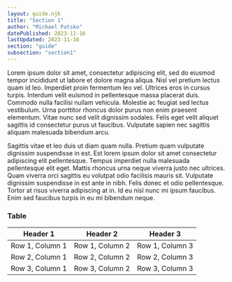 ```yaml
---
layout: guide.njk
title: "Section 1"
author: "Michael Patsko"
datePublished: 2023-11-16
lastUpdated: 2023-11-16
section: "guide"
subsection: "section1"
---
```


Lorem ipsum dolor sit amet, consectetur adipiscing elit, sed do eiusmod tempor incididunt ut labore et dolore magna aliqua. Nisl vel pretium lectus quam id leo. Imperdiet proin fermentum leo vel. Ultrices eros in cursus turpis. Interdum velit euismod in pellentesque massa placerat duis. Commodo nulla facilisi nullam vehicula. Molestie ac feugiat sed lectus vestibulum. Urna porttitor rhoncus dolor purus non enim praesent elementum. Vitae nunc sed velit dignissim sodales. Felis eget velit aliquet sagittis id consectetur purus ut faucibus. Vulputate sapien nec sagittis aliquam malesuada bibendum arcu.

Sagittis vitae et leo duis ut diam quam nulla. Pretium quam vulputate dignissim suspendisse in est. Est lorem ipsum dolor sit amet consectetur adipiscing elit pellentesque. Tempus imperdiet nulla malesuada pellentesque elit eget. Mattis rhoncus urna neque viverra justo nec ultrices. Quam viverra orci sagittis eu volutpat odio facilisis mauris sit. Vulputate dignissim suspendisse in est ante in nibh. Felis donec et odio pellentesque. Tortor at risus viverra adipiscing at in. Id eu nisl nunc mi ipsum faucibus. Enim sed faucibus turpis in eu mi bibendum neque.

### Table

| Header 1 | Header 2 | Header 3 |
|----------|----------|----------|
| Row 1, Column 1 | Row 1, Column 2 | Row 1, Column 3 |
| Row 2, Column 1 | Row 2, Column 2 | Row 2, Column 3 |
| Row 3, Column 1 | Row 3, Column 2 | Row 3, Column 3 |
